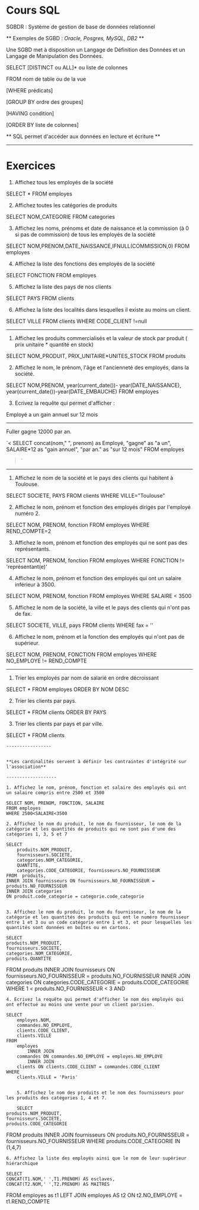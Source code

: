 # Cours SQL

SGBDR : Système de gestion de base de données relationnel

** Exemples de SGBD : *Oracle, Posgres, MySQL, DB2* **

Une SGBD met à disposition un Langage de Définition des Données et un Langage de Manipulation des Données.

SELECT [DISTINCT ou ALL]* ou liste de colonnes

FROM nom de table ou de la vue

[WHERE prédicats]

[GROUP BY ordre des groupes]

[HAVING condition]

[ORDER BY liste de colonnes]

** SQL permet d'accéder aux données en lecture et écriture **


---------------

# Exercices

1. Affichez tous les employés de  la société

SELECT *
FROM employes

2. Affichez toutes les catégories de produits

SELECT NOM_CATEGORIE
FROM categories


3. Affichez les noms, prénoms et date de naissance et la commission (à 0 si pas de commission) de tous les employés de la société

SELECT NOM,PRENOM,DATE_NAISSANCE,IFNULL(COMMISSION,0)
FROM employes

4. Affichez la liste des fonctions des employés de la société

SELECT FONCTION
FROM employes

5. Affichez la liste des pays de nos clients

SELECT PAYS
FROM clients

6. Affichez la liste des localités dans lesquelles il existe au moins un client.

SELECT VILLE
FROM clients
WHERE CODE_CLIENT !=null

-----------


1. Affichez les produits commercialisés et la valeur de stock par produit ( prix unitaire * quantité en stock)

SELECT NOM_PRODUIT, PRIX_UNITAIRE*UNITES_STOCK
FROM produits

2. Affichez le nom, le prénom, l'âge et l'ancienneté des employés, dans la société.

SELECT NOM,PRENOM, year(current_date())- year(DATE_NAISSANCE), year(current_date())-year(DATE_EMBAUCHE)
FROM employes

3. Ecrivez la requête qui permet d'afficher :

Employé                 a un                 gain annuel        sur 12 mois
-------                 -------             --------------      ------------
Fuller                  gagne               12000               par an.

`<
SELECT
    concat(nom," ", prenom) as Employé,
	"gagne" as "a un",
    SALAIRE*12 as "gain annuel",
    "par an." as "sur 12 mois"
FROM
    employes
>`


-----------------

1. Affichez le nom de la société et le pays des clients qui habitent à Toulouse.

SELECT SOCIETE, PAYS
FROM clients
WHERE VILLE="Toulouse"

2. Affichez le nom, prénom et fonction des employés dirigés par l'employé numéro 2.

SELECT NOM, PRENOM, fonction
FROM employes
WHERE REND_COMPTE=2

3. Affichez le nom, prénom et fonction des employés qui ne sont pas des représentants.

SELECT
    NOM, PRENOM, fonction
FROM
    employes
WHERE
    FONCTION != 'représentant(e)'

4. Affichez le nom, prénom et fonction des employés qui ont un salaire inférieur à 3500.

SELECT
    NOM, PRENOM, fonction
FROM
    employes
WHERE
    SALAIRE < 3500

5. Affichez le nom de la société, la ville et le pays des clients qui n'ont pas de fax.

SELECT
    SOCIETE, VILLE, pays
FROM
    clients
WHERE
    fax = ''

6. Affichez le nom, prénom et la fonction des employés qui n'ont pas de supérieur.

SELECT
    NOM, PRENOM, FONCTION
FROM
    employes
WHERE
    NO_EMPLOYE != REND_COMPTE

--------------------------

1. Trier les employés par nom de salarié en ordre décroissant

SELECT
    *
FROM
    employes
ORDER BY NOM DESC

2. Trier les clients par pays.

SELECT
    *
FROM
    clients
ORDER BY PAYS

3. Trier les clients par pays et par ville.

SELECT
    *
FROM
    clients

    -----------------


    **Les cardinalités servent à définir les contraintes d'intégrité sur l'association**

    -------------------

    1. Affichez le nom, prénom, fonction et salaire des employés qui ont un salaire compris entre 2500 et 3500

    SELECT NOM, PRENOM, FONCTION, SALAIRE
    FROM employes
    WHERE 2500<SALAIRE<3500

    2. Affichez le nom du produit, le nom du fournisseur, le nom de la catégorie et les quantités de produits qui ne sont pas d'une des catégories 1, 3, 5 et 7

    SELECT
        produits.NOM_PRODUIT,
        fournisseurs.SOCIETE,
        categories.NOM_CATEGORIE,
        QUANTITE,
        categories.CODE_CATEGORIE, fournisseurs.NO_FOURNISSEUR
    FROM  produits,
    INNER JOIN fournisseurs ON fournisseurs.NO_FOURNISSEUR = produits.NO_FOURNISSEUR
    INNER JOIN categories
    ON produit.code_categorie = categorie.code_categorie


    3. Affichez le nom du produit, le nom du fournisseur, le nom de la catégorie et les quantités des produits qui ont le numéro fournisseur entre 1 et 3 ou un code catégorie entre 1 et 3, et pour lesquelles les quantités sont données en boîtes ou en cartons.

    SELECT
    produits.NOM_PRODUIT,
    fournisseurs.SOCIETE,
    categories.NOM_CATEGORIE,
    produits.QUANTITE
FROM
    produits
        INNER JOIN
    fournisseurs ON fournisseurs.NO_FOURNISSEUR = produits.NO_FOURNISSEUR
        INNER JOIN
    categories ON categories.CODE_CATEGORIE = produits.CODE_CATEGORIE
WHERE
    1 < produits.NO_FOURNISSEUR < 3 AND


    4. Ecrivez la requête qui permet d'afficher le nom des employés qui ont effectué au moins une vente pour un client parisien.

    SELECT
        employes.NOM,
        commandes.NO_EMPLOYE,
        clients.CODE_CLIENT,
        clients.VILLE
    FROM
        employes
            INNER JOIN
        commandes ON commandes.NO_EMPLOYE = employes.NO_EMPLOYE
            INNER JOIN
        clients ON clients.CODE_CLIENT = commandes.CODE_CLIENT
    WHERE
        clients.VILLE = 'Paris'


        5. Affichez le nom des produits et le nom des fournisseurs pour les produits des catégories 1, 4 et 7.

        SELECT
    produits.NOM_PRODUIT,
    fournisseurs.SOCIETE,
    produits.CODE_CATEGORIE
FROM
    produits
        INNER JOIN
    fournisseurs ON produits.NO_FOURNISSEUR = fournisseurs.NO_FOURNISSEUR
WHERE
    produits.CODE_CATEGORIE IN (1,4,7)

    6. Affichez la liste des employés ainsi que le nom de leur supérieur hiérarchique

    SELECT
    CONCAT(T1.NOM,' ',T1.PRENOM) AS esclaves,
    CONCAT(T2.NOM,' ',T2.PRENOM) AS MAITRES
FROM
    employes as t1
        LEFT JOIN
    employes AS t2 ON t2.NO_EMPLOYE = t1.REND_COMPTE
